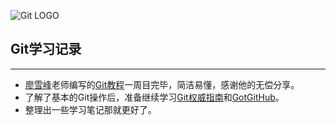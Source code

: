 ![Git LOGO](https://git-scm.com/images/logo@2x.png)

##  Git学习记录

***

- [廖雪峰](https://www.liaoxuefeng.com)老师编写的[Git教程](https://www.liaoxuefeng.com/wiki/0013739516305929606dd18361248578c67b8067c8c017b000)一周目完毕，简洁易懂，感谢他的无偿分享。
- 了解了基本的Git操作后，准备继续学习[Git权威指南](http://www.worldhello.net/gotgit/)和[GotGitHub](http://www.worldhello.net/gotgithub/index.html)。
- 整理出一些学习笔记那就更好了。

